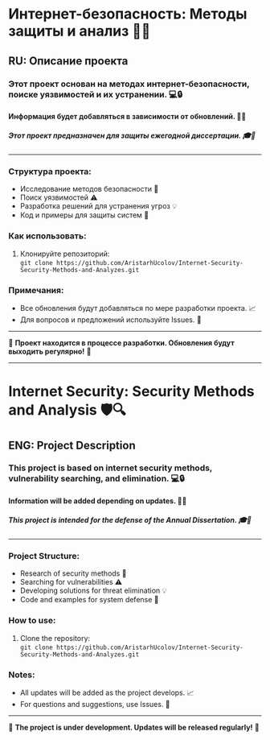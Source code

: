 # Интернет-безопасность: Методы защиты и анализ 🔐🌐

## RU: Описание проекта

### Этот проект основан на методах интернет-безопасности, поиске уязвимостей и их устранении. 💻🔒

#### Информация будет добавляться в зависимости от обновлений. 📅✨

##### Этот проект предназначен для защиты ежегодной диссертации. 🎓📜

---

### Структура проекта:
- Исследование методов безопасности 🔑
- Поиск уязвимостей ⚠️
- Разработка решений для устранения угроз 💡
- Код и примеры для защиты систем 🚀

### Как использовать:
1. Клонируйте репозиторий:  
   `git clone https://github.com/AristarhUcolov/Internet-Security-Security-Methods-and-Analyzes.git`

### Примечания:
- Все обновления будут добавляться по мере разработки проекта. 📈
- Для вопросов и предложений используйте Issues. 📝

---

🔧 **Проект находится в процессе разработки. Обновления будут выходить регулярно!** 🚀


---

# Internet Security: Security Methods and Analysis 🛡️🔍

## ENG: Project Description

### This project is based on internet security methods, vulnerability searching, and elimination. 💻🔒

#### Information will be added depending on updates. 📅✨

##### This project is intended for the defense of the Annual Dissertation. 🎓📜

---

### Project Structure:
- Research of security methods 🔑
- Searching for vulnerabilities ⚠️
- Developing solutions for threat elimination 💡
- Code and examples for system defense 🚀

### How to use:
1. Clone the repository:  
   `git clone https://github.com/AristarhUcolov/Internet-Security-Security-Methods-and-Analyzes.git`

### Notes:
- All updates will be added as the project develops. 📈
- For questions and suggestions, use Issues. 📝

---

🔧 **The project is under development. Updates will be released regularly!** 🚀
